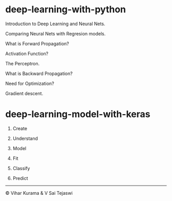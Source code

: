 # deep-learning-with-python

Introduction to Deep Learning and Neural Nets.

Comparing Neural Nets with Regresion models.

What is Forward Propagation?

Activation Function?

The Perceptron.

What is Backward Propagation?

Need for Optimization?

Gradient descent.

# deep-learning-model-with-keras

1. Create

2. Understand

3. Model

4. Fit

5. Classify

6. Predict

------------------------------------------------------
© Vihar Kurama & V Sai Tejaswi








